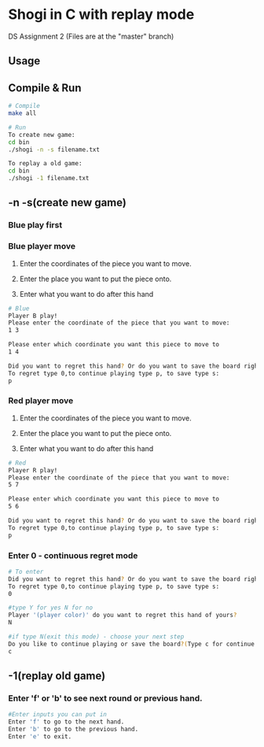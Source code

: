 # Shogi in C with replay mode
DS Assignment 2 (Files are at the "master" branch)


## Usage

## Compile & Run
```sh
# Compile
make all

# Run
To create new game:
cd bin
./shogi -n -s filename.txt

To replay a old game:
cd bin
./shogi -1 filename.txt
```

## -n -s(create new game)

### Blue play first

### Blue player move

1. Enter the coordinates of the piece you want to move.  
2. Enter the place you want to put the piece onto.

3. Enter what you want to do after this hand



```sh
# Blue
Player B play!
Please enter the coordinate of the piece that you want to move:
1 3

Please enter which coordinate you want this piece to move to 
1 4

Did you want to regret this hand? Or do you want to save the board right here?
To regret type 0,to continue playing type p, to save type s:
p
```

### Red player move

1. Enter the coordinates of the piece you want to move.  
2. Enter the place you want to put the piece onto.

3. Enter what you want to do after this hand




```sh
# Red
Player R play!
Please enter the coordinate of the piece that you want to move:
5 7

Please enter which coordinate you want this piece to move to 
5 6

Did you want to regret this hand? Or do you want to save the board right here?
To regret type 0,to continue playing type p, to save type s:
p
```

### Enter 0 - continuous regret mode
```sh
# To enter
Did you want to regret this hand? Or do you want to save the board right here?
To regret type 0,to continue playing type p, to save type s:
0

#type Y for yes N for no
Player '(player color)' do you want to regret this hand of yours?
N

#if type N(exit this mode) - choose your next step
Do you like to continue playing or save the board?(Type c for continue or s for save)
c
```

## -1(replay old game)

### Enter 'f' or 'b' to see next round or previous hand.
```sh
#Enter inputs you can put in
Enter 'f' to go to the next hand.
Enter 'b' to go to the previous hand.
Enter 'e' to exit.